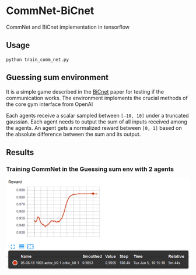 # CommNet-BiCnet
CommNet and BiCnet implementation in tensorflow

## Usage
```
python train_comm_net.py
```

## Guessing sum environment
It is a simple game described in the [BiCnet](https://arxiv.org/abs/1703.10069) paper for testing if the communication works. The environment implements the crucial methods of the core gym interface from OpenAI

Each agents receive a scalar sampled between `[−10, 10]` under a truncated gaussian. Each agent needs to output the sum of all inputs received among the agents. An agent gets a normalized reward between `[0, 1]` based on the absolute difference between the sum and its output.

## Results
### Training CommNet in the Guessing sum env with 2 agents
![2_agents_commnet_training_reward](docs/2_agents_commnet.png)
